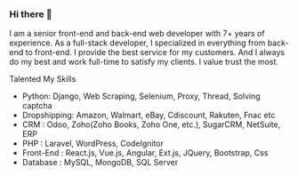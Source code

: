 ### Hi there 👋

<!--
**Edmond7450/Edmond7450** is a ✨ _special_ ✨ repository because its `README.md` (this file) appears on your GitHub profile.

Here are some ideas to get you started:

- 🔭 I’m currently working on ...
- 🌱 I’m currently learning ...
- 👯 I’m looking to collaborate on ...
- 🤔 I’m looking for help with ...
- 💬 Ask me about ...
- 📫 How to reach me: ...
- 😄 Pronouns: ...
- ⚡ Fun fact: ...
-->

I am a senior front-end and back-end web developer with 7+ years of experience.
As a full-stack developer, I specialized in everything from back-end to front-end.
I provide the best service for my customers.
And I always do my best and work full-time to satisfy my clients.
I value trust the most.

Talented My Skills
- Python: Django, Web Scraping, Selenium, Proxy, Thread, Solving captcha
- Dropshipping: Amazon, Walmart, eBay, Cdiscount, Rakuten, Fnac  etc
- CRM : Odoo, Zoho(Zoho Books, Zoho One, etc.), SugarCRM, NetSuite, ERP
- PHP : Laravel, WordPress, CodeIgnitor
- Front-End : React.js, Vue.js, Angular, Ext.js, JQuery, Bootstrap, Css  
- Database : MySQL, MongoDB, SQL Server
